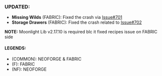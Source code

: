 ### UPDATED:
- **Missing Wilds** (FABRIC): Fixed the crash via [Issue#701](https://github.com/MehVahdJukaar/WoodGood/issues/701)
- **Storage Drawers** (FABRIC): Fixed the crash related to [Issue#702](https://github.com/MehVahdJukaar/WoodGood/issues/702#issuecomment-2508722300)

**NOTE:** Moonlight Lib v2.17.10 is required blc it fixed recipes issue on FABRIC side

#### LEGENDS:
- (COMMON): NEOFORGE & FABRIC 
- (F): FABRIC
- (NF): NEOFORGE